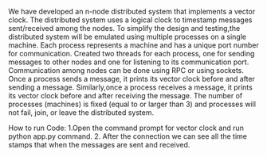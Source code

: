 We have developed an n-node distributed system that implements a vector clock. The distributed system uses a logical clock to timestamp messages sent/received among the nodes.
To simplify the design and testing,the distributed system will be emulated using multiple processes on a single machine.
Each process represents a machine and has a unique port number for communication.
Created two threads for each process, one for sending messages to other nodes and one for listening to its communication port.
Communication among nodes can be done using RPC or using sockets. Once a process sends a message, it prints its vector clock before and after sending a message.
Similarly,once a process receives a message, it prints its vector clock before and after receiving the message.
The number of processes (machines) is fixed (equal to or larger than 3) and processes will not fail, join, or leave the distributed system.

How to run Code:
1.Open the command prompt for vector clock and run python app.py command. 
2. After the connection we can see all the time stamps that when the messages are sent and received.
